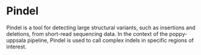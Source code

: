 # Pindel

Pindel is a tool for detecting large structural variants, such as insertions and deletions, from short-read sequencing data.
In the context of the poppy-uppsala pipeline, Pindel is used to call complex indels in specific regions of interest.